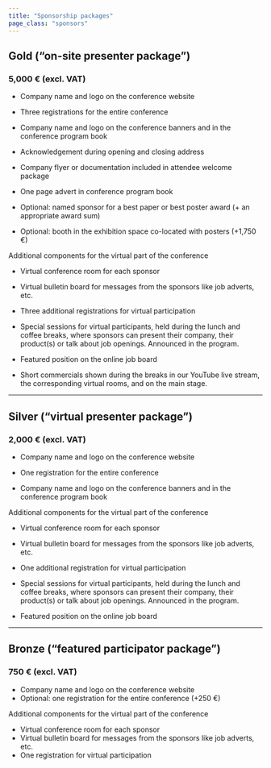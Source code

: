 ```yaml
---
title: "Sponsorship packages"
page_class: "sponsors"
---
```


## <span class="gold">Gold (“on-site presenter package”)</span>
### <span class="amount">5,000 € (excl. VAT)</span>

* Company name and logo on the conference website
* Three registrations for the entire conference  

* Company name and logo on the conference banners and in the conference program book  


* Acknowledgement during opening and closing address
* Company flyer or documentation included in attendee welcome package
* One page advert in conference program book
* Optional: named sponsor for a best paper or best poster award (+ an appropriate award sum)
* Optional: booth in the exhibition space co-located with posters (+1,750 €)  

Additional components for the virtual part of the conference  

* Virtual conference room for each sponsor
* Virtual bulletin board for messages from the sponsors like job adverts, etc.
* Three additional registrations for virtual participation  

* Special sessions for virtual participants, held during the lunch and coffee breaks, where sponsors can present their company, their product(s) or talk about job openings. Announced in the program.
* Featured position on the online job board  

* Short commercials shown during the breaks in our YouTube live stream, the corresponding virtual rooms, and on the main stage.

---

## <span class="silver">Silver (“virtual presenter package”)</span>
### <span class="amount">2,000 € (excl. VAT)</span>

* Company name and logo on the conference website
* One registration for the entire conference  

* Company name and logo on the conference banners and in the conference program book  

Additional components for the virtual part of the conference  

* Virtual conference room for each sponsor
* Virtual bulletin board for messages from the sponsors like job adverts, etc.
* One additional registration for virtual participation  

* Special sessions for virtual participants, held during the lunch and coffee breaks, where sponsors can present their company, their product(s) or talk about job openings. Announced in the program.
* Featured position on the online job board

---

## <span class="bronze">Bronze  (“featured participator package”)</span>
### <span class="amount">750 € (excl. VAT)</span>

* Company name and logo on the conference website
* Optional: one registration for the entire conference (+250 €)

Additional components for the virtual part of the conference

* Virtual conference room for each sponsor
* Virtual bulletin board for messages from the sponsors like job adverts, etc.
* One registration for virtual participation